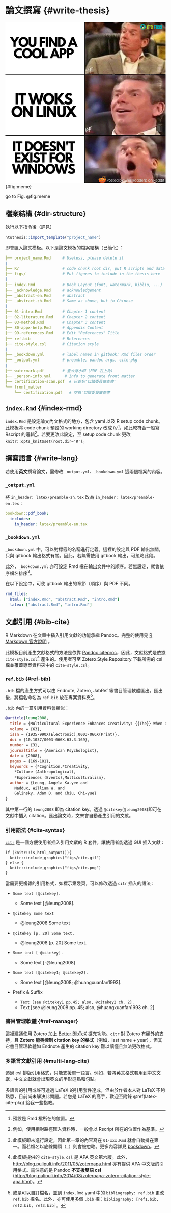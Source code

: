 # 論文撰寫 {#write-thesis}

![Test figure](figures/os_meme.png){#fig:meme}


go to Fig. @fig:meme

## 檔案結構 {#dir-structure}

執行以下指令後（詳見）
```r
ntuthesis::import_template("project_name")
```

即會匯入論文模板。以下是論文模板的檔案結構（已簡化）：

```yaml
├── project_name.Rmd     # Useless, please delete it
|
├── R/                   # code chunk root dir, put R scripts and data here
├── figs/                # Put figures to include in the thesis here
|
├── index.Rmd            # Book Layout (font, watermark, biblio, ...)
├── _acknowledge.Rmd     # acknowledgement
├── _abstract-en.Rmd     # abstract
├── _abstract-zh.Rmd     # Same as above, but in Chinese
|
├── 01-intro.Rmd         # Chapter 1 content
├── 02-literature.Rmd    # Chapter 2 content
├── 03-method.Rmd        # Chapter 3 content
├── 80-appx-help.Rmd     # Appendix Content
├── 99-references.Rmd    # Edit "References" Title
├── ref.bib              # References
├── cite-style.csl       # Citation style
|
├── _bookdown.yml        # label names in gitbook; Rmd files order
├── _output.yml          # preamble, pandoc args, cite-pkg
|
├── watermark.pdf        # 臺大浮水印 (PDF 右上角)
├── _person-info.yml      # Info to generate front matter
├── certification-scan.pdf  # 已簽名'口試委員審查書'
└── front_matter
    └── certification.pdf   # 空白'口試委員審查書'
```

## `index.Rmd` {#index-rmd}

`index.Rmd` 是設定論文內文格式的地方，包含 yaml 以及 R setup code chunk。此模板將 code chunk 預設的 working directory 改成 `R/`[^code-root-dir]，如此較符合一般寫 Rscript 的邏輯[^relative-path]。若要更改此設定，至 setup code chunk 更改 `knitr::opts_knit$set(root.dir='R')`。

[^code-root-dir]: 預設是 Rmd 檔所在的位置。

[^relative-path]: 例如，使用相對路徑匯入資料時，一般會以 Rscript 所在的位置作為基準。

## 撰寫語言 {#write-lang}

若使用**英文**撰寫論文，需修改 `_output.yml`、`_bookdown.yml` 這兩個檔案的內容。

### `_output.yml`

將 `in_header: latex/preamble-zh.tex` 改為 `in_header: latex/preamble-en.tex`：

```yaml
bookdown::pdf_book:
  includes:
    in_header: latex/preamble-en.tex
```

### `_bookdown.yml`

`_bookdown.yml` 中，可以對標籤的名稱進行定義。這裡的設定與 PDF 輸出無關，只與 gitbook 輸出格式有關。因此，若無需使用 gitbook 輸出，可忽略此段。

此外，`_bookdown.yml` 亦可設定 Rmd 檔在輸出文件中的順序。若無設定，就會依序檔名排序[^order]。

在以下設定中，可使 gitbook 輸出的章節（順序）與 PDF 不同。
```yaml
rmd_files:
  html: ["index.Rmd", "abstract.Rmd", "intro.Rmd"]
  latex: ["abstract.Rmd", "intro.Rmd"]
```

[^order]: 此模板即未進行設定，因此第一章的內容寫在 `01-xxx.Rmd` 就會自動排在第一。而若檔名以底線開頭（`_`）則會被忽略。更多內容詳見 [bookdown](https://bookdown.org/yihui/bookdown/usage.html)。


## 文獻引用 {#bib-cite}

R Markdown 在文章中插入引用文獻的功能承繼 Pandoc。完整的使用見 [R Markdown 官方說明](https://rmarkdown.rstudio.com/authoring_bibliographies_and_citations.html) 。


此模板目前產生文獻格式的方法是依靠 [Pandoc citeproc](https://github.com/jgm/pandoc-citeproc)，因此，文獻格式是依據 `cite-style.csl`[^csl-ori] 產生的。使用者可至 [Zotero Style Repository](https://www.zotero.org/styles) 下載所需的 csl 檔並覆蓋專案資料夾中的 `cite-style.csl`。

[^csl-ori]: 此模板提供的 `cite-style.csl` 是 APA 英文第六版。此外，<http://blog.pulipuli.info/2011/05/zoteroapa.html> 亦有提供 APA 中文版的引用格式。需注意的是 Pandoc **不支援雙語 csl** (<http://blog.pulipuli.info/2014/08/zoteroapa-zotero-citation-style-apa.html>)。

### `ref.bib` {#ref-bib}

`.bib` 檔的產生方式可以由 Endnote, Zotero, JabRef 等書目管理軟體匯出。匯出後，將檔名命名為 `ref.bib` 放在專案資料夾[^refbib]。


[^refbib]: 或是可以自訂檔名，並到 `index.Rmd` yaml 中的 `bibliography: ref.bib` 更改 `ref.bib` 檔名。此外，亦可使用多個 `.bib` 檔：`bibliography: [ref1.bib, ref2.bib, ref3.bib]`。

`.bib` 內的一篇引用資料會類似：

```bib
@article{leung2008,
  title = {Multicultural Experience Enhances Creativity: {{The}} When and How.},
  volume = {63},
  issn = {1935-990X(Electronic),0003-066X(Print)},
  doi = {10.1037/0003-066X.63.3.169},
  number = {3},
  journaltitle = {American Psychologist},
  date = {2008},
  pages = {169-181},
  keywords = {*Cognition,*Creativity,
    *Culture (Anthropological),
    *Experiences (Events),Multiculturalism},
  author = {Leung, Angela Ka-yee and 
    Maddux, William W. and 
    Galinsky, Adam D. and Chiu, Chi-yue}
}
```

其中第一行的 `leung2008` 即為 citation key。透過 `@citekey`(`@leung2008`)即可在文獻中插入 citation。匯出論文時，文末會自動產生引用的文獻。

### 引用語法 {#cite-syntax}

[`citr`](https://github.com/crsh/citr) 是一個方便使用者插入引用文獻的 R 套件，讓使用者能透過 GUI 插入文獻：
```{r fig.cap="使用 citr 套件插入引用文獻", echo=FALSE}
if (knitr::is_html_output()){
  knitr::include_graphics("figs/citr.gif")
} else {
  knitr::include_graphics("figs/citr.png")
}
```

當需要更複雜的引用格式，如標示第幾頁，可以修改透過 `citr` 插入的語法：

- `Some text [@citekey].`
    - Some text [@leung2008].

- `@citekey Some text`
    - @leung2008 Some text 

- `@citekey [p. 20] Some text.`
    - @leung2008 [p. 20] Some text.

- `Some text [-@citekey].`
    - Some text [-@leung2008]

- `Some text [@citekey1; @citekey2].`
    -  Some text [@leung2008; @huangxuanfan1993].

- Prefix & Suffix
    - `Text [see @citekey1 pp.45; also, @citekey2 ch. 2].`
    -  Text [see @leung2008 pp. 45; also, @huangxuanfan1993 ch. 2].

### 書目管理軟體 {#ref-manager}

這裡建議使用 Zotero 加上 [Better BibTeX](https://retorque.re/zotero-better-bibtex/) 擴充功能。`citr` 對 Zotero 有額外的支持，且 **Zotero 能夠控制 citation key 的格式**（例如，last name + year），但其它書目管理軟體如 Endnote 產生的 citation key 難以讀懂且無法更改格式。

### 多語言文獻引用 {#multi-lang-cite}

透過 csl 排版引用格式，只能支援單一語言。例如，若將英文格式套用到中文文獻，中文文獻就會出現英文的半形逗點和句點。

多語言的引用或許可透過 LaTeX 的引用套件達成，但由於作者本人對 LaTeX 不夠熟悉，目前尚未解決此問題。若您是 LaTeX 的高手，歡迎至附錄 \@ref(latex-cite-pkg) 給我一些指教。
